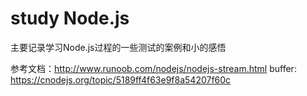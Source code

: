 # study Node.js
主要记录学习Node.js过程的一些测试的案例和小的感悟

参考文档：http://www.runoob.com/nodejs/nodejs-stream.html
buffer: https://cnodejs.org/topic/5189ff4f63e9f8a54207f60c  
